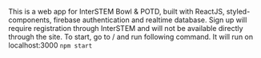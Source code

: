 This is a web app for InterSTEM Bowl & POTD, built with ReactJS, styled-components, firebase authentication and realtime database. 
Sign up will require registration through InterSTEM and will not be available directly through the site.
To start, go to / and run following command. It will run on localhost:3000 
`npm start` 

